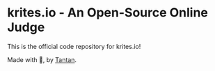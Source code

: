# krites.io - An Open-Source Online Judge

This is the official code repository for krites.io!

Made with :purple_heart:, by [Tantan](https://github.com/tancredosouza).
